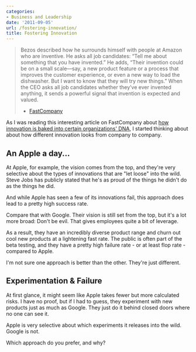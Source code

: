 ```yaml
---
categories:
- Business and Leadership
date: '2011-09-05'
url: /fostering-innovation/
title: Fostering Innovation
---
```


<blockquote>Bezos described how he surrounds himself with people at Amazon who are inventive. He asks all job candidates: “Tell me about something that you have invented.” He adds, “Their invention could be on a small scale—say, a new product feature or a process that improves the customer experience, or even a new way to load the dishwasher. But I want to know that they will try new things.” When the CEO asks all job candidates whether they’ve ever invented anything, it sends a powerful signal that invention is expected and valued.

- <a href="http://www.fastcompany.com/article/innovators-dna-clayton-christensen-jeff-dyer-hal-gregersen">FastCompany</a></blockquote>

As I was reading this interesting article on FastCompany about <a href="http://www.fastcompany.com/article/innovators-dna-clayton-christensen-jeff-dyer-hal-gregersen">how innovation is baked into certain organizations' DNA</a>, I started thinking about about how different innovation looks from company to company.
<!--more-->
<h2>An Apple a day...</h2>

At Apple, for example, the vision comes from the top, and they're very selective about the types of innovations that are "let loose" into the wild. Steve Jobs has publicly stated that he's as proud of the things he didn't do as the things he did.

And while Apple has seen a few of its innovations fail, this approach does lead to a pretty high success rate.

Compare that with Google. Their vision is still set from the top, but it's a lot more broad: Don't be evil. That gives employees quite a bit of leverage.

As a result, they have an incredibly diverse product range and churn out cool new products at a lightening fast rate. The public is often part of the beta testing, and they have a pretty high failure rate - or at least flop rate - compared to Apple.

I'm not sure one approach is better than the other. They're just different.

<h2>Experimentation & Failure</h2>

At first glance, it might seem like Apple takes fewer but more calculated risks. I have no proof, but if I had to guess, they experiment with new products just as much as Google. They just do it behind closed doors where no one can see it.

Apple is very selective about which experiments it releases into the wild. Google is not.

Which approach do you prefer, and why?
